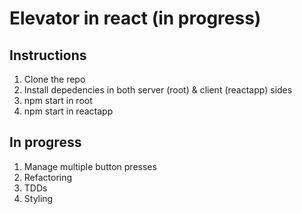 # Elevator in react (in progress)

## Instructions

1. Clone the repo
2. Install depedencies in both server (root) & client (reactapp) sides
3. npm start in root
4. npm start in reactapp

## In progress

1. Manage multiple button presses
2. Refactoring
3. TDDs
4. Styling
